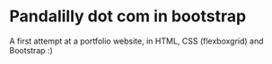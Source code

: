 # Pandalilly dot com in bootstrap
A first attempt at a portfolio website, in HTML, CSS (flexboxgrid) and Bootstrap :)


